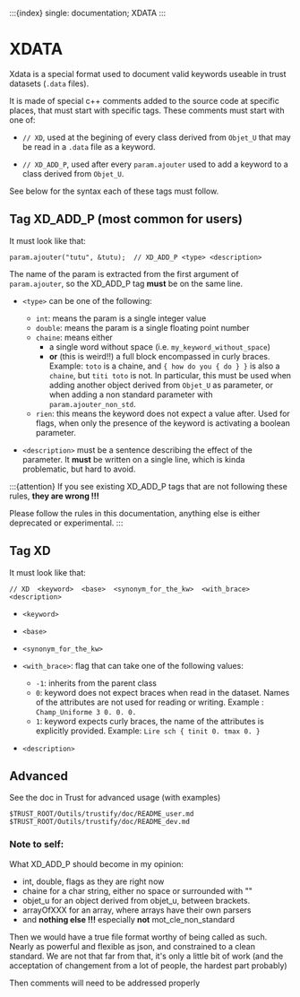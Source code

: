 :::{index} single: documentation; XDATA
:::


# XDATA

Xdata is a special format used to document valid keywords useable in trust datasets (`.data` files).

It is made of special c++ comments added to the source code at specific places, that must start with specific tags. These comments must start with one of:

 - `// XD`, used at the begining of every class derived from `Objet_U` that may be read in a `.data` file as a keyword.

 - `// XD_ADD_P`, used after every `param.ajouter` used to add a keyword to a class derived from `Objet_U`.

See below for the syntax each of these tags must follow.

## Tag XD_ADD_P (most common for users)
It must look like that:
```
param.ajouter("tutu", &tutu);  // XD_ADD_P <type> <description>
```
The name of the param is extracted from the first argument of `param.ajouter`, so the XD_ADD_P tag  **must** be on the same line.

- `<type>` can be one of the following:

  - `int`: means the param is a single integer value
  - `double`: means the param is a single floating point number
  - `chaine`: means either 
    - a single word without space (i.e. `my_keyword_without_space`) 
    - **or** (this is weird!!) a full block encompassed in curly braces. Example: `toto` is a chaine, and `{ how do you { do } }` is also a `chaine`, but `titi toto` is not. In particular, this must be used when adding another object derived from `Objet_U` as parameter, or when adding a non standard parameter with `param.ajouter_non_std`.
  - `rien`: this means the keyword does not expect a value after. Used for flags, when only the presence of the keyword is activating a boolean parameter.

- `<description>` must be a sentence describing the effect of the parameter. It **must** be written on a single line, which is kinda problematic, but hard to avoid.

:::{attention}
If you see existing XD_ADD_P tags that are not following these rules, **they are wrong !!!**

Please follow the rules in this documentation, anything else is either deprecated or experimental.
:::




## Tag XD
It must look like that:
```
// XD  <keyword>  <base>  <synonym_for_the_kw>  <with_brace>  <description>
```
- `<keyword>`
- `<base>`
- `<synonym_for_the_kw>`
- `<with_brace>`: flag that can take one of the following values:
  - `-1`: inherits from the parent class
  - `0`: keyword does not expect braces when read in the dataset. Names of the attributes are not used for reading or writing.  Example : `Champ_Uniforme 3 0. 0. 0.`
  - `1`: keyword expects curly braces, the name of the attributes is explicitly provided. Example: `Lire sch { tinit 0. tmax 0. }`

- `<description>`


## Advanced

See the doc in Trust for advanced usage (with examples)
```
$TRUST_ROOT/Outils/trustify/doc/README_user.md
$TRUST_ROOT/Outils/trustify/doc/README_dev.md
```



### Note to self: 

What XD_ADD_P should become in my opinion: 
- int, double, flags as they are right now
- chaine for a char string, either no space or surrounded with ""
- objet_u for an object derived from objet_u, between brackets.
- arrayOfXXX for an array, where arrays have their own parsers
- and **nothing else !!!** especially **not** mot_cle_non_standard

Then we would have a true file format worthy of being called as such. Nearly as powerful and flexible as json, and constrained to a clean standard. We are not that far from that, it's only a little bit of work (and the acceptation of changement from a lot of people, the hardest part probably)

Then comments will need to be addressed properly